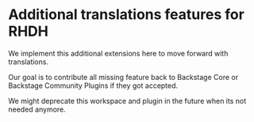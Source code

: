 # Additional translations features for RHDH

We implement this additional extensions here to move forward with translations.

Our goal is to contribute all missing feature back to Backstage Core or Backstage Community Plugins if they got accepted.

We might deprecate this workspace and plugin in the future when its not needed anymore.
